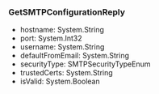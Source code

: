 ### GetSMTPConfigurationReply
- hostname: System.String
- port: System.Int32
- username: System.String
- defaultFromEmail: System.String
- securityType: SMTPSecurityTypeEnum
- trustedCerts: System.String
- isValid: System.Boolean

